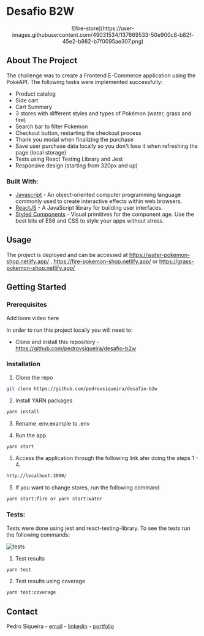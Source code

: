 # Desafio B2W

<div align="center">
  ![fire-store](https://user-images.githubusercontent.com/49031534/137669533-50e900c8-b82f-45e2-b982-b7f0095ae307.png)
</div>

## About The Project

The challenge was to create a Frontend E-Commerce application using the PokéAPI. The following tasks were implemented successfully:

- Product catalog
- Side cart
- Cart Summary
- 3 stores with different styles and types of Pokémon (water, grass and fire)
- Search bar to filter Pokemon
- Checkout button, restarting the checkout process
- Thank you modal when finalizing the purchase
- Save user purchase data locally so you don't lose it when refreshing the page (local storage)
- Tests using React Testing Library and Jest
- Responsive design (starting from 320px and up)

### Built With:

- [Javascript](https://www.javascript.com/) - An object-oriented computer programming language commonly used to create interactive effects within web browsers.
- [ReactJS](https://pt-br.reactjs.org/) - A JavaScript library for building user interfaces.
- [Styled Components](https://styled-components.com/) - Visual primitives for the component age. Use the best bits of ES6 and CSS to style your apps without stress.

<!-- USAGE EXAMPLES -->

## Usage

The project is deployed and can be accessed at https://water-pokemon-shop.netlify.app/ , https://fire-pokemon-shop.netlify.app/ or https://grass-pokemon-shop.netlify.app/

<!-- GETTING STARTED -->

## Getting Started

<!-- PLACEHOLDER FOR PROJECT OVERVIEW -->

### Prerequisites

Add loom video here

In order to run this project locally you will need to:

- Clone and install this repository - https://github.com/pedrovsiqueira/desafio-b2w

### Installation

1. Clone the repo

```sh
git clone https://github.com/pedrovsiqueira/desafio-b2w
```

2. Install YARN packages

```sh
yarn install
```

3. Rename .env.example to .env

4. Run the app.

```sh
yarn start
```

5. Access the application through the following link afer doing the steps 1 - 4.

```sh
http://localhost:3000/
```

5. If you want to change stores, run the following command

```sh
yarn start:fire or yarn start:water
```

### Tests:

Tests were done using jest and react-testing-library. To see the tests run the following commands:

![tests](https://user-images.githubusercontent.com/49031534/137669500-b210f953-a6ba-48dc-baf6-fcdd3e63f33c.png)


1. Test results

```sh
yarn test
```

2. Test results using coverage

```sh
yarn test:coverage
```

<!-- CONTACT -->

## Contact

Pedro Siqueira - [email](mailto:pedro.v.siqueira@gmail.com) - [linkedin](https://www.linkedin.com/in/pedrovsiqueira/) - [portfolio](http://pedrosiqueira.com.br/)
